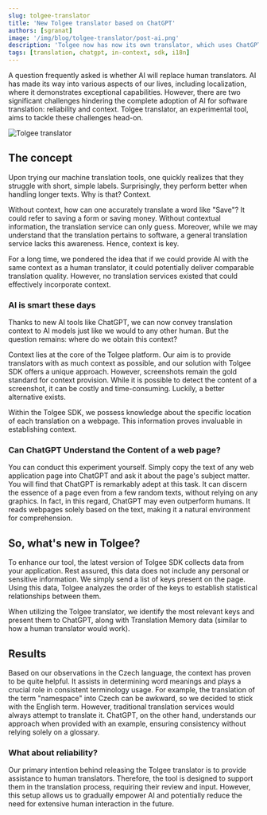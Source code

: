 ```yaml
---
slug: tolgee-translator
title: 'New Tolgee translator based on ChatGPT'
authors: [sgranat]
image: '/img/blog/tolgee-translator/post-ai.png'
description: 'Tolgee now has now its own translator, which uses ChatGPT in the background and can translate with context.'
tags: [translation, chatgpt, in-context, sdk, i18n]
---
```


A question frequently asked is whether AI will replace human translators. AI has made its way into various aspects of our lives, including localization, where it demonstrates exceptional capabilities. However, there are two significant challenges hindering the complete adoption of AI for software translation: reliability and context. Tolgee translator, an experimental tool, aims to tackle these challenges head-on.

![Tolgee translator](/img/blog/tolgee-translator/post-ai.png)

<!-- truncate -->

## The concept

Upon trying our machine translation tools, one quickly realizes that they struggle with short, simple labels. Surprisingly, they perform better when handling longer texts. Why is that? Context.

Without context, how can one accurately translate a word like "Save"? It could refer to saving a form or saving money. Without contextual information, the translation service can only guess. Moreover, while we may understand that the translation pertains to software, a general translation service lacks this awareness. Hence, context is key.

For a long time, we pondered the idea that if we could provide AI with the same context as a human translator, it could potentially deliver comparable translation quality. However, no translation services existed that could effectively incorporate context.

### AI is smart these days

Thanks to new AI tools like ChatGPT, we can now convey translation context to AI models just like we would to any other human. But the question remains: where do we obtain this context?

Context lies at the core of the Tolgee platform. Our aim is to provide translators with as much context as possible, and our solution with Tolgee SDK offers a unique approach. However, screenshots remain the gold standard for context provision. While it is possible to detect the content of a screenshot, it can be costly and time-consuming. Luckily, a better alternative exists.

Within the Tolgee SDK, we possess knowledge about the specific location of each translation on a webpage. This information proves invaluable in establishing context.

### Can ChatGPT Understand the Content of a web page?

You can conduct this experiment yourself. Simply copy the text of any web application page into ChatGPT and ask it about the page's subject matter. You will find that ChatGPT is remarkably adept at this task. It can discern the essence of a page even from a few random texts, without relying on any graphics. In fact, in this regard, ChatGPT may even outperform humans. It reads webpages solely based on the text, making it a natural environment for comprehension.

## So, what's new in Tolgee?

To enhance our tool, the latest version of Tolgee SDK collects data from your application. Rest assured, this data does not include any personal or sensitive information. We simply send a list of keys present on the page. Using this data, Tolgee analyzes the order of the keys to establish statistical relationships between them.

When utilizing the Tolgee translator, we identify the most relevant keys and present them to ChatGPT, along with Translation Memory data (similar to how a human translator would work).

## Results

Based on our observations in the Czech language, the context has proven to be quite helpful. It assists in determining word meanings and plays a crucial role in consistent terminology usage. For example, the translation of the term "namespace" into Czech can be awkward, so we decided to stick with the English term. However, traditional translation services would always attempt to translate it. ChatGPT, on the other hand, understands our approach when provided with an example, ensuring consistency without relying solely on a glossary.

### What about reliability?

Our primary intention behind releasing the Tolgee translator is to provide assistance to human translators. Therefore, the tool is designed to support them in the translation process, requiring their review and input. However, this setup allows us to gradually empower AI and potentially reduce the need for extensive human interaction in the future.
